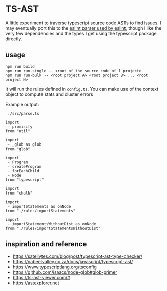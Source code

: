 # TS-AST

A little experiment to traverse typescript source code ASTs to find issues.
I may eventually port this to the [eslint parser used by eslint](https://typescript-eslint.io/architecture/parser/),
though I like the very few dependencies and the types I get using the typescript package directly.

## usage

```
npm run build
npm run run-single -- <root of the source code of 1 project>
npm run run-bulk -- <root project A> <root project B> ... <root project N>
```

It will run the rules defined in `config.ts`.
You can make use of the context object to compute stats and cluster errors

Example output:

```
 ./src/parse.ts

import
 - promisify
from "util"

import
 - _glob as glob
from "glob"

import
 - Program
 - createProgram
 - forEachChild
 - Node
from "typescript"

import
from "chalk"

import
 - importStatements as onNode
from "./rules/importStatements"

import
 - importStatementsWithoutDist as onNode
from "./rules/importStatementsWithoutDist"
```

## inspiration and reference

- https://satellytes.com/blog/post/typescript-ast-type-checker/
- https://nabeelvalley.co.za/docs/javascript/typescript-ast/
- https://www.typescriptlang.org/tsconfig
- https://github.com/isaacs/node-glob#glob-primer
- https://ts-ast-viewer.com/#
- https://astexplorer.net
